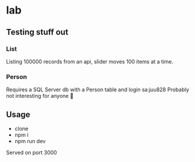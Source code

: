 # lab

## Testing stuff out

### List

Listing 100000 records from an api, slider moves 100 items at a time.

### Person

Requires a SQL Server db with a Person table and login sa:juu828
Probably not interesting for anyone 🙂

## Usage

- clone
- npm i
- npm run dev

Served on port 3000

